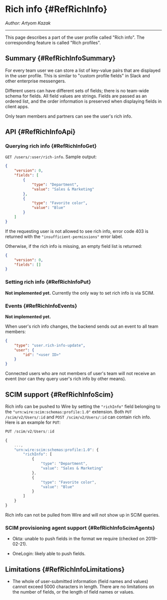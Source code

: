 # Rich info {#RefRichInfo}

_Author: Artyom Kazak_

---

This page describes a part of the user profile called "Rich info". The corresponding feature is called "Rich profiles".

## Summary {#RefRichInfoSummary}

For every team user we can store a list of key-value pairs that are displayed in the user profile. This is similar to "custom profile fields" in Slack and other enterprise messengers.

Different users can have different sets of fields; there is no team-wide schema for fields. All field values are strings. Fields are passed as an ordered list, and the order information is preserved when displaying fields in client apps.

Only team members and partners can see the user's rich info.

## API {#RefRichInfoApi}

### Querying rich info {#RefRichInfoGet}

`GET /users/:user/rich-info`. Sample output:

```json
{
    "version": 0,
    "fields": [
        {
            "type": "Department",
            "value": "Sales & Marketing"
        },
        {
            "type": "Favorite color",
            "value": "Blue"
        }
    ]
}
```

If the requesting user is not allowed to see rich info, error code 403 is returned with the `"insufficient-permissions"` error label.

Otherwise, if the rich info is missing, an empty field list is returned:

```json
{
    "version": 0,
    "fields": []
}
```

### Setting rich info {#RefRichInfoPut}

**Not implemented yet.** Currently the only way to set rich info is via SCIM.

### Events {#RefRichInfoEvents}

**Not implemented yet.**

When user's rich info changes, the backend sends out an event to all team members:

```json
{
    "type": "user.rich-info-update",
    "user": {
        "id": "<user ID>"
    }
}
```

Connected users who are not members of user's team will not receive an event (nor can they query user's rich info by other means).

## SCIM support {#RefRichInfoScim}

Rich info can be pushed to Wire by setting the `"richInfo"` field belonging to the `"urn:wire:scim:schemas:profile:1.0"` extension. Both `PUT /scim/v2/Users/:id` and `POST /scim/v2/Users/:id` can contain rich info. Here is an example for `PUT`:

```javascript
PUT /scim/v2/Users/:id

{
    ...,
    "urn:wire:scim:schemas:profile:1.0": {
        "richInfo": [
            {
                "type": "Department",
                "value": "Sales & Marketing"
            },
            {
                "type": "Favorite color",
                "value": "Blue"
            }
        ]
    }
}
```

Rich info can not be pulled from Wire and will not show up in SCIM queries.

### SCIM provisioning agent support {#RefRichInfoScimAgents}

* Okta: unable to push fields in the format we require (checked on 2019-02-21).

* OneLogin: likely able to push fields.

## Limitations {#RefRichInfoLimitations}

* The whole of user-submitted information (field names and values) cannot exceed 5000 characters in length. There are no limitations on the number of fields, or the length of field names or values.
